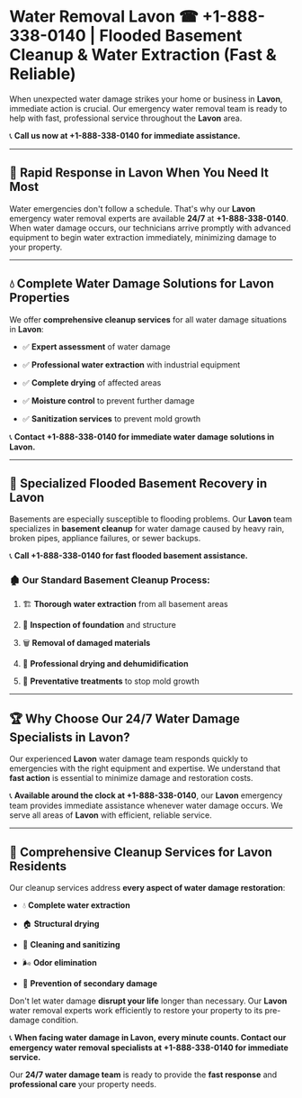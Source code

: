 # Water Removal Lavon ☎ +1-888-338-0140 | Flooded Basement Cleanup & Water Extraction (Fast & Reliable)

When unexpected water damage strikes your home or business in **Lavon**, immediate action is crucial. Our emergency water removal team is ready to help with fast, professional service throughout the **Lavon** area. 

📞 **Call us now at +1-888-338-0140 for immediate assistance.**
---
## 🚀 Rapid Response in Lavon When You Need It Most
Water emergencies don't follow a schedule. That's why our **Lavon** emergency water removal experts are available **24/7** at **+1-888-338-0140**. When water damage occurs, our technicians arrive promptly with advanced equipment to begin water extraction immediately, minimizing damage to your property.
---
## 💧 Complete Water Damage Solutions for Lavon Properties
We offer **comprehensive cleanup services** for all water damage situations in **Lavon**:
- ✅ **Expert assessment** of water damage  
- ✅ **Professional water extraction** with industrial equipment  
- ✅ **Complete drying** of affected areas  
- ✅ **Moisture control** to prevent further damage  
- ✅ **Sanitization services** to prevent mold growth  
📞 **Contact +1-888-338-0140 for immediate water damage solutions in Lavon.**
---
## 🌊 Specialized Flooded Basement Recovery in Lavon
Basements are especially susceptible to flooding problems. Our **Lavon** team specializes in **basement cleanup** for water damage caused by heavy rain, broken pipes, appliance failures, or sewer backups. 
📞 **Call +1-888-338-0140 for fast flooded basement assistance.**
### 🏚️ Our Standard Basement Cleanup Process:
1. 🏗️ **Thorough water extraction** from all basement areas  
2. 🔎 **Inspection of foundation** and structure  
3. 🗑️ **Removal of damaged materials**  
4. 💨 **Professional drying and dehumidification**  
5. 🚫 **Preventative treatments** to stop mold growth  
---
## 🏆 Why Choose Our 24/7 Water Damage Specialists in Lavon?
Our experienced **Lavon** water damage team responds quickly to emergencies with the right equipment and expertise. We understand that **fast action** is essential to minimize damage and restoration costs.
📞 **Available around the clock at +1-888-338-0140**, our **Lavon** emergency team provides immediate assistance whenever water damage occurs. We serve all areas of **Lavon** with efficient, reliable service.
---
## 🧹 Comprehensive Cleanup Services for Lavon Residents
Our cleanup services address **every aspect of water damage restoration**:
- 💧 **Complete water extraction**  
- 🏠 **Structural drying**  
- 🧼 **Cleaning and sanitizing**  
- 🌬️ **Odor elimination**  
- 🚫 **Prevention of secondary damage**  
Don't let water damage **disrupt your life** longer than necessary. Our **Lavon** water removal experts work efficiently to restore your property to its pre-damage condition.
📞 **When facing water damage in Lavon, every minute counts. Contact our emergency water removal specialists at +1-888-338-0140 for immediate service.**
Our **24/7 water damage team** is ready to provide the **fast response** and **professional care** your property needs.
